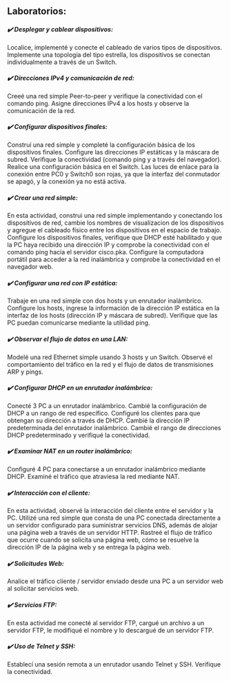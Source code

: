 ## **Laboratorios:**

#### **_✔️ Desplegar y cablear dispositivos:_** 
Localice, implementé y conecte el cableado de varios tipos de dispositivos. Implemente una topología del tipo estrella, 
los dispositivos se conectan individualmente a través de un Switch. 

#### **_✔️ Direcciones IPv4 y comunicación de red:_** 
Creeé una red simple Peer-to-peer y verifique la conectividad con el comando ping. Asigne direcciones IPv4 a los hosts 
y observe la comunicación de la red.

#### **_✔️ Configurar dispositivos finales:_** 
Construí una red simple y completé la configuración básica de los dispositivos finales. Configure las direcciones 
IP estáticas y la máscara de subred. Verifique la conectividad (comando ping y a través del navegador). 
Realice una configuración básica en el Switch. Las luces de enlace para la conexión entre PC0 y Switch0 son rojas, ya 
que la interfaz del conmutador se apagó, y la conexión ya no está activa.

#### **_✔️ Crear una red simple:_** 
En esta actividad, construi una red simple implementando y conectando los dispositivos de red, cambie los nombres de 
visualizacion de los dispositivos y agregue el cableado físico entre los dispositivos en el espacio de trabajo. 
Configure los dispositivos finales, verifique que DHCP esté habilitado y que la PC haya recibido una dirección IP y 
comprobe la conectividad con el comando ping hacia el servidor cisco.pka. Configure la computadora portátil para acceder
a la red inalámbrica y comprobe la conectividad en el navegador web.

#### **_✔️ Configurar una red con IP estática:_** 
Trabaje en una red simple con dos hosts y un enrutador inalámbrico. Configure los hosts, ingrese la información de la 
dirección IP estática en la interfaz de los hosts (dirección IP y máscara de subred). Verifique que las PC puedan 
comunicarse mediante la utilidad ping.

#### **_✔️ Observar el flujo de datos en una LAN:_** 
Modelé una red Ethernet simple usando 3 hosts y un Switch. Observé el comportamiento del tráfico en la red y el 
flujo de datos de transmisiones ARP y pings.

#### **_✔️ Configurar DHCP en un enrutador inalámbrico:_** 
Conecté 3 PC a un enrutador inalámbrico. Cambié la configuración de DHCP a un rango de red específico. Configuré los 
clientes para que obtengan su dirección a través de DHCP. Cambié la dirección IP predeterminada del enrutador 
inalámbrico. Cambié el rango de direcciones DHCP predeterminado y verifiqué la conectividad.

#### **_✔️ Examinar NAT en un router inalámbrico:_** 
Configuré 4 PC para conectarse a un enrutador inalámbrico mediante DHCP. Examiné el tráfico que atraviesa la red 
mediante NAT.

#### **_✔️ Interacción con el cliente:_** 
En esta actividad, observé la interacción del cliente entre el servidor y la PC. Utilizé una red simple que consta de 
una PC conectada directamente a un servidor configurado para suministrar servicios DNS, además de alojar una página web 
a través de un servidor HTTP. Rastreé el flujo de tráfico que ocurre cuando se solicita una página web, cómo se 
resuelve la dirección IP de la página web y se entrega la página web.

#### **_✔️ Solicitudes Web:_** 
Analice el tráfico cliente / servidor enviado desde una PC a un servidor web al solicitar servicios web.

#### **_✔️ Servicios FTP:_** 
En esta actividad me conecté al servidor FTP, cargué un archivo a un servidor FTP, le modifiqué el nombre y lo descargué
de un servidor FTP.

#### **_✔️ Uso de Telnet y SSH:_** 
Establecí una sesión remota a un enrutador usando Telnet y SSH. Verifique la conectividad.